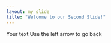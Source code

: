 ```yaml
---
layout: my slide 
title: "Welcome to our Second Slide!"
---
```

Your text 
Use the left arrow to go back
